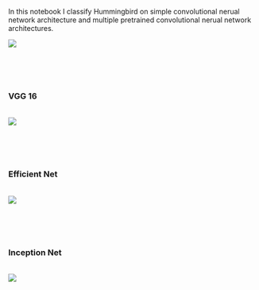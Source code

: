 In this notebook I classify Hummingbird on simple convolutional nerual network architecture and multiple pretrained convolutional nerual network architectures.

<img src="https://animalia-life.com/data_images/hummingbird/hummingbird9.jpg"></img>

<br><br><br>
<h3>VGG 16</h3>
<br>
<img src="https://neurohive.io/wp-content/uploads/2018/11/vgg16-neural-network.jpg"</img>

<br><br><br>
<h3>Efficient Net</h3>
<br>
<img src="https://www.researchgate.net/profile/Tashin-Ahmed/publication/344410350/figure/fig4/AS:1022373302128641@1620764198841/Architecture-of-EfficientNet-B0-with-MBConv-as-Basic-building-blocks.png"</img>

<br><br><br>
<h3>Inception Net</h3>
<br>
<img src="https://cdn.analyticsvidhya.com/wp-content/uploads/2018/10/Screenshot-from-2018-10-17-11-14-10.png"</img>
